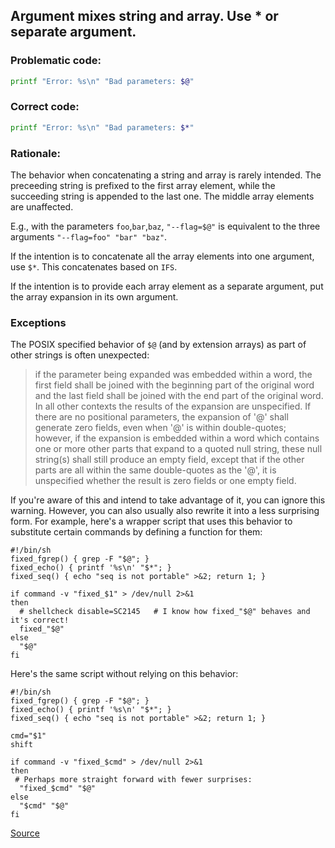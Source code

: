 ## Argument mixes string and array. Use * or separate argument.

### Problematic code:

```sh
printf "Error: %s\n" "Bad parameters: $@"
```

### Correct code:

```sh
printf "Error: %s\n" "Bad parameters: $*"
```

### Rationale:

The behavior when concatenating a string and array is rarely intended. The preceeding string is prefixed to the first array element, while the succeeding string is appended to the last one. The middle array elements are unaffected.

E.g., with the parameters `foo`,`bar`,`baz`, `"--flag=$@"` is equivalent to the three arguments `"--flag=foo" "bar" "baz"`.

If the intention is to concatenate all the array elements into one argument, use `$*`. This concatenates based on `IFS`.

If the intention is to provide each array element as a separate argument, put the array expansion in its own argument.

### Exceptions

The POSIX specified behavior of `$@` (and by extension arrays) as part of other strings is often unexpected:

> if the parameter being expanded was embedded within a word, the first field shall be joined with the beginning part of the original word and the last field shall be joined with the end part of the original word. In all other contexts the results of the expansion are unspecified. If there are no positional parameters, the expansion of '@' shall generate zero fields, even when '@' is within double-quotes; however, if the expansion is embedded within a word which contains one or more other parts that expand to a quoted null string, these null string(s) shall still produce an empty field, except that if the other parts are all within the same double-quotes as the '@', it is unspecified whether the result is zero fields or one empty field.

If you're aware of this and intend to take advantage of it, you can ignore this warning. However, you can also usually also rewrite it into a less surprising form. For example, here's a wrapper script that uses this behavior to substitute certain commands by defining a function for them:

    #!/bin/sh
    fixed_fgrep() { grep -F "$@"; }
    fixed_echo() { printf '%s\n' "$*"; }
    fixed_seq() { echo "seq is not portable" >&2; return 1; }

    if command -v "fixed_$1" > /dev/null 2>&1
    then
      # shellcheck disable=SC2145   # I know how fixed_"$@" behaves and it's correct!
      fixed_"$@"
    else
      "$@"
    fi

Here's the same script without relying on this behavior:

    #!/bin/sh
    fixed_fgrep() { grep -F "$@"; }
    fixed_echo() { printf '%s\n' "$*"; }
    fixed_seq() { echo "seq is not portable" >&2; return 1; }

    cmd="$1"
    shift

    if command -v "fixed_$cmd" > /dev/null 2>&1
    then
     # Perhaps more straight forward with fewer surprises:
      "fixed_$cmd" "$@"
    else
      "$cmd" "$@"
    fi


[Source](https://github.com/koalaman/shellcheck/wiki/SC2145)

